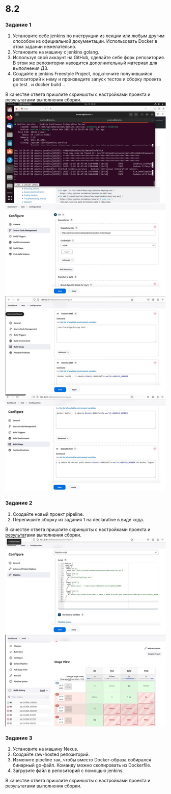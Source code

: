 # 8.2


### Задание 1
1. Установите себе jenkins по инструкции из лекции или любым другим способом из официальной документации. Использовать Docker в этом задании нежелательно.
2. Установите на машину с jenkins golang.
3. Используя свой аккаунт на GitHub, сделайте себе форк репозитория. В этом же репозитории находится дополнительный материал для выполнения ДЗ.
4. Создайте в jenkins Freestyle Project, подключите получившийся репозиторий к нему и произведите запуск тестов и сборку проекта go test . и docker build ..

В качестве ответа пришлите скриншоты с настройками проекта и результатами выполнения сборки.
![Image alt](https://github.com/AnastasiyaEvsseva/8.2/blob/main/iWyPhaKkYws.jpg)
![Image alt](https://github.com/AnastasiyaEvsseva/8.2/blob/main/zia7fSovFY8.jpg)
![Image alt](https://github.com/AnastasiyaEvsseva/8.2/blob/main/Dm0BelA1kUA.jpg)
![Image alt](https://github.com/AnastasiyaEvsseva/8.2/blob/main/XqHUns9u31E.jpg)

### Задание 2
1. Создайте новый проект pipeline.
2. Перепишите сборку из задания 1 на declarative в виде кода.

В качестве ответа пришлите скриншоты с настройками проекта и результатами выполнения сборки.
![Image alt](https://github.com/AnastasiyaEvsseva/8.2/blob/main/1.jpg)
![Image alt](https://github.com/AnastasiyaEvsseva/8.2/blob/main/517ZoWWvWck.jpg)
### Задание 3
1. Установите на машину Nexus.
2. Создайте raw-hosted репозиторий.
3. Измените pipeline так, чтобы вместо Docker-образа собирался бинарный go-файл. Команду можно скопировать из Dockerfile.
4. Загрузите файл в репозиторий с помощью jenkins.
   
В качестве ответа пришлите скриншоты с настройками проекта и результатами выполнения сборки.
